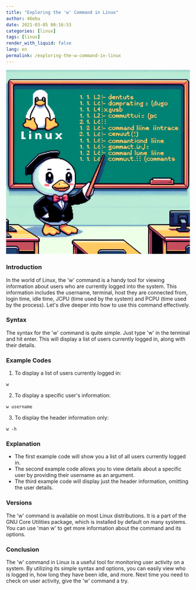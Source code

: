 ```yaml
---
title: "Exploring the 'w' Command in Linux"
author: 46ebu
date: 2021-03-05 00:16:53 
categories: [linux]
tags: [linux]
render_with_liquid: false
lang: en
permalink: /exploring-the-w-command-in-linux
---
```


![Intro](/assets/img/post/linux.png)
### Introduction
In the world of Linux, the 'w' command is a handy tool for viewing information about users who are currently logged into the system. This information includes the username, terminal, host they are connected from, login time, idle time, JCPU (time used by the system) and PCPU (time used by the process). Let's dive deeper into how to use this command effectively.

### Syntax
The syntax for the 'w' command is quite simple. Just type 'w' in the terminal and hit enter. This will display a list of users currently logged in, along with their details.

### Example Codes
1. To display a list of users currently logged in:
```
w
```

2. To display a specific user's information:
```
w username
```

3. To display the header information only:
```
w -h
```

### Explanation
- The first example code will show you a list of all users currently logged in. 
- The second example code allows you to view details about a specific user by providing their username as an argument. 
- The third example code will display just the header information, omitting the user details.

### Versions
The 'w' command is available on most Linux distributions. It is a part of the GNU Core Utilities package, which is installed by default on many systems. You can use 'man w' to get more information about the command and its options.

### Conclusion
The 'w' command in Linux is a useful tool for monitoring user activity on a system. By utilizing its simple syntax and options, you can easily view who is logged in, how long they have been idle, and more. Next time you need to check on user activity, give the 'w' command a try.